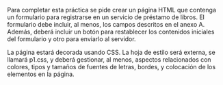 Para completar esta práctica se pide crear un página HTML que contenga un formulario para registrarse en un servicio de préstamo de libros. El formulario debe incluir, al menos, los campos descritos en el anexo A. Además, deberá incluir un botón para restablecer los contenidos iniciales del formulario y otro para enviarlo al servidor.

La página estará decorada usando CSS. La hoja de estilo será externa, se llamará p1.css, y deberá gestionar, al menos, aspectos relacionados con colores, tipos y tamaños de fuentes de letras, bordes, y colocación de los elementos en la página.
